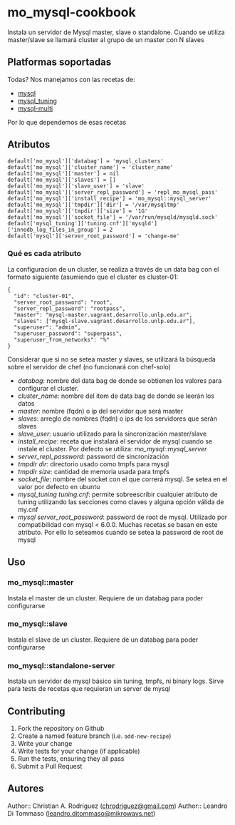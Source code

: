 # mo_mysql-cookbook

Instala un servidor de Mysql master, slave o standalone. Cuando se utiliza
master/slave se llamará cluster al grupo de un master con N slaves

## Platformas soportadas

Todas? Nos manejamos con las recetas de:

  * [mysql](https://github.com/chef-cookbooks/mysql)
  * [mysql_tuning](https://github.com/onddo/mysql_tuning-cookbook)
  * [mysql-multi](https://github.com/rackspace-cookbooks/mysql-multi)

Por lo que dependemos de esas recetas

## Atributos

```
default['mo_mysql']['databag'] = 'mysql_clusters'
default['mo_mysql']['cluster_name'] = 'cluster_name'
default['mo_mysql']['master'] = nil
default['mo_mysql']['slaves'] = []
default['mo_mysql']['slave_user'] = 'slave'
default['mo_mysql']['server_repl_password'] = 'repl_mo_mysql_pass'
default['mo_mysql']['install_recipe'] = 'mo_mysql::mysql_server'
default['mo_mysql']['tmpdir']['dir'] = '/var/mysqltmp'
default['mo_mysql']['tmpdir']['size'] = '1G'
default['mo_mysql']['socket_file'] = '/var/run/mysqld/mysqld.sock'
default['mysql_tuning']['tuning.cnf']['mysqld']['innodb_log_files_in_group'] = 2
default['mysql']['server_root_password'] = 'change-me'
```

### Qué es cada atributo

La configuracion de un cluster, se realiza a través de un data bag con el
formato siguiente (asumiendo que el cluster es cluster-01:


```
{
  "id": "cluster-01",
  "server_root_password": "root",
  "server_repl_password": "rootpass",
  "master": "mysql-master.vagrant.desarrollo.unlp.edu.ar",
  "slaves": ["mysql-slave.vagrant.desarrollo.unlp.edu.ar"],
  "superuser": "admin",
  "superuser_password": "superpass",
  "superuser_from_networks": "%"
}
```

Considerar que si no se setea master y slaves, se utilizará la búsqueda sobre el
servidor de chef (no funcionará con chef-solo)

* *databag*: nombre del data bag de donde se obtienen los valores para configurar
  el cluster.
* *cluster_name*: nombre del item de data bag de donde se leerán los datos
* *master*: nombre (fqdn) o ip del servidor que será master
* *slaves*: arreglo de nombres (fqdn) o ips de los servidores que serán slaves
* *slave_user*: usuario utilizado para la sincronización master/slave
* *install_recipe*: receta que instalará el servidor de mysql cuando se instale
  el cluster. Por defecto se utiliza: *mo_mysql::mysql_server*
* *server_repl_password*: password de sincronización
* *tmpdir dir*: directorio usado como tmpfs para mysql
* *tmpdir size*: cantidad de memoria usada para tmpfs
* *socket_file*: nombre del socket con el que correrá mysql. Se setea en el
  valor por defecto en ubuntu
* *mysql_tuning tuning.cnf*: permite sobreescribir cualquier atributo de tuning
  utilizando las secciones como claves y alguna opción válida de my.cnf
* *mysql server_root_password*: password de root de mysql. Utilizado por
  compatibilidad con mysql < 6.0.0. Muchas recetas se basan en este atributo. Por 
  ello lo seteamos cuando se setea la password de root de mysql

## Uso

### mo_mysql::master

Instala el master de un cluster. Requiere de un databag para poder configurarse

### mo_mysql::slave

Instala el slave de un cluster. Requiere de un databag para poder configurarse

### mo_mysql::standalone-server

Instala un servidor de mysql básico sin tuning, tmpfs, ni binary logs. Sirve
para tests de recetas que requieran un server de mysql


## Contributing

1. Fork the repository on Github
2. Create a named feature branch (i.e. `add-new-recipe`)
3. Write your change
4. Write tests for your change (if applicable)
5. Run the tests, ensuring they all pass
6. Submit a Pull Request

## Autores

Author:: Christian A. Rodriguez (<chrodriguez@gmail.com>)
Author:: Leandro Di Tommaso (<leandro.ditommaso@mikroways.net>)
